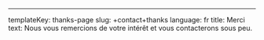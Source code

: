 ---
templateKey: thanks-page
slug: +contact+thanks
language: fr
title: Merci
text: Nous vous remercions de votre intérêt et vous contacterons sous peu.
